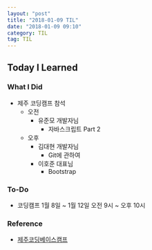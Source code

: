 ```yaml
---
layout: "post"
title: "2018-01-09 TIL"
date: "2018-01-09 09:10"
category: TIL
tag: TIL
---
```



## Today I Learned

### What I Did

* 제주 코딩캠프 참석
  - 오전
    - 유준모 개발자님
      - 자바스크립트 Part 2
  - 오후
    - 김대현 개발자님
      - Git에 관하여
    - 이호준 대표님
      - Bootstrap

### To-Do

* 코딩캠프 1월 8일 ~ 1월 12일 오전 9시 ~ 오후 10시


### Reference
* [제주코딩베이스캠프](http://www.jejucodingcamp.com/)
